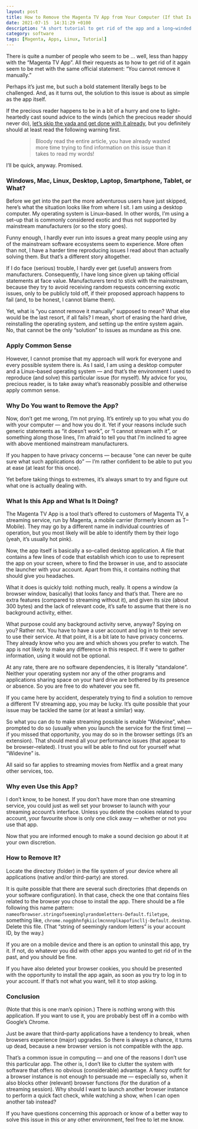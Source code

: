 ```yaml
---
layout: post
title: How to Remove the Magenta TV App from Your Computer (If that Is What You Really Want)
date: 2021-07-15  14:31:29 +0100
description: "A short tutorial to get rid of the app and a long–winded explanation you definitely should read."
category: software
tags: [Magenta, Apps, Linux, Tutorial]
---
```


There is quite a number of people who seem to be … well, less than happy with the “Magenta <abbr>TV</abbr> App”. All their requests as to how to get rid of it again seem to be met with the same official statement: “You cannot remove it manually.”

Perhaps it’s just me, but such a bold statement literally begs to be challenged. And, as it turns out, the solution to this issue is about as simple as the app itself.

<!--more-->

If the precious reader happens to be in a bit of a hurry and one to light–heartedly cast sound advice to the winds (which the precious reader should never do), <a href="#howto">let’s skip the yada and get done with it already</a>, but you definitely should at least read the following warning first.

<figure>
<blockquote>
Bloody read the entire article, you have already wasted more time trying to find information on this issue than it takes to read my words!
</blockquote>
</figure>

I’ll be quick, anyway. Promised.

<h3>Windows, Mac, Linux, Desktop, Laptop, Smartphone, Tablet, or What?</h3>

Before we get into the part the more adventurous users have just skipped, here’s what the situation looks like from where I sit. I am using a desktop computer. My operating system is Linux–based. In other words, I’m using a set–up that is commonly considered exotic and thus not supported by mainstream manufacturers (or so the story goes).

Funny enough, I hardly ever run into issues a great many people using any of the mainstream software ecosystems seem to experience. More often than not, I have a harder time reproducing issues I read about than actually solving them. But that’s a different story altogether.

If I do face (serious) trouble, I hardly ever get (useful) answers from manufacturers. Consequently, I have long since given up taking official statements at face value. Manufacturers tend to stick with the mainstream, because they try to avoid receiving random requests concerning exotic issues, only to be publicly told off, if their proposed approach happens to fail (and, to be honest, I cannot blame them).

Yet, what is “you cannot remove it manually” supposed to mean? What else would be the last resort, if all fails? I mean, short of erasing the hard drive, reinstalling the operating system, and setting up the entire system again. No, that cannot be the only “solution” to issues as mundane as this one.

<h3>Apply Common Sense</h3>

However, I cannot promise that my approach will work for everyone and every possible system there is. As I said, I am using a desktop computer and a Linux–based operating system — and that’s the environment I used to reproduce (and solve) this particular issue (for myself). My advice for you, precious reader, is to take away what’s reasonably possible and otherwise apply common sense.

<h3>Why Do You want to Remove the App?</h3>

Now, don’t get me wrong, I’m not prying. It’s entirely up to you what you do with your computer — and how you do it. Yet if your reasons include such generic statements as “it doesn’t work”, or “I cannot stream with it”, or something along those lines, I’m afraid to tell you that I’m inclined to agree with above mentioned mainstream manufacturers. 

If you happen to have privacy concerns — because “one can never be quite sure what such applications do” — I’m rather confident to be able to put you at ease (at least for this once).

Yet before taking things to extremes, it’s always smart to try and figure out what one is actually dealing with.

<h3>What Is this App and What Is It Doing?</h3>

The Magenta <abbr>TV</abbr> App is a tool that’s offered to customers of Magenta <abbr>TV</abbr>, a streaming service, run by Magenta, a mobile carrier (formerly known as T–Mobile). They may go by a different name in individual countries of operation, but you most likely will be able to identify them by their logo (yeah, it’s usually hot pink).

Now, the app itself is basically a so–called desktop application. A file that contains a few lines of code that establish which icon to use to represent the app on your screen, where to find the browser in use, and to associate the launcher with your account. Apart from this, it contains nothing that should give you headaches.

What it does is quickly told: nothing much, really. It opens a window (a browser window, basically) that looks fancy  and that’s that. There are no extra features (compared to streaming without it), and given its size (about 300 bytes) and the lack of relevant code, it’s safe to assume that there is no background activity, either. 

What purpose could any background activity serve, anyway? Spying on you? Rather not. You have to have a user account and log in to their server to use their service. At that point, it is a bit late to have privacy concerns. They already know who you are and which shows you prefer to watch. The app is not likely to make any difference in this respect. If it were to gather information, using it would not be optional.

At any rate, there are no software dependencies, it is literally “standalone”. Neither your operating system nor any of the other programs and applications sharing space on your hard drive are bothered by its presence or absence. So you are free to do whatever you see fit. 

If you came here by accident, desperately trying to find a solution to remove a different <abbr>TV</abbr> streaming app, you may be lucky. It’s quite possible that your issue may be tackled the same (or at least a similar) way.

So what you can do to make streaming possible is enable “Widevine”, when prompted to do so (usually when you launch the service for the first time) — if you missed that opportunity, you may do so in the browser settings (it’s an extension). That should mend all your performance issues (that appear to be browser–related). I trust you will be able to find out for yourself what “Widevine” is.

All said so far applies to streaming movies from Netflix and a great many other services, too.

<h3>Why even Use this App?</h3>

I don’t know, to be honest. If you don’t have more than one streaming service, you could just as well set your browser to launch with your streaming account’s interface. Unless you delete the cookies related to your account, your favourite show is only one click away — whether or not you use that app.

<p id="howto">Now that you are informed enough to make a sound decision go about it at your own discretion.</p>

<h3>How to Remove It?</h3>

Locate the directory (folder) in the file system of your device where all applications (native and/or third-party) are stored. 

It is quite possible that there are several such directories (that depends on your software configuration). In that case, check the one that contains files related to the browser you chose to install the app. There should be a file following this name pattern: <code>nameofbrowser.stringofseeminglyrandomletters-Default.filetype</code>, something like, <code>chrome.noggbhnfgkiiclmcnnnplkapofincllj-Default.desktop</code>. Delete this file. (That “string of seemingly random letters” is your account <abbr>ID</abbr>, by the way.)

If you are on a mobile device and there is an option to uninstall this app, try it. If not, do whatever you did with other apps you wanted to get rid of in the past, and you should be fine.

If you have also deleted your browser cookies, you should be presented with the opportunity to install the app again, as soon as you try to log in to your account. If that’s not what you want, tell it to stop asking.

<h3>Conclusion</h3>

(Note that this is one man’s opinion.) There is nothing wrong with this application. If you want to use it, you are probably best off in a combo with Google’s Chrome. 

Just be aware that third–party applications have a tendency to break, when browsers experience (major) upgrades. So there is always a chance, it turns up dead, because a new browser version is not compatible with the app.

That’s a common issue in computing — and one of the reasons I don’t use this particular app. The other is, I don’t like to clutter the system with software that offers no obvious (considerable) advantage. A fancy outfit for a browser instance is not enough to persuade me — especially so, when it also blocks other (relevant) browser functions (for the duration of a streaming session). Why should I want to launch another browser instance to perform a quick fact check, while watching a show, when I can open another tab instead?

If you have questions concerning this approach or know of a better way to solve this issue in this or any other environment, feel free to let me know. 